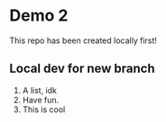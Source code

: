 # Demo 2

This repo has been created locally first!

## Local dev for new branch

1. A list, idk
2. Have fun.
3. This is cool
